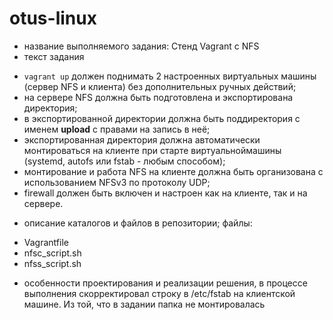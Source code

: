# otus-linux

* название выполняемого задания: Стенд Vagrant с NFS
* текст задания
- `vagrant up` должен поднимать 2 настроенных виртуальных машины
(сервер NFS и клиента) без дополнительных ручных действий;
- на сервере NFS должна быть подготовлена и экспортирована
директория;
- в экспортированной директории должна быть поддиректория
с именем __upload__ с правами на запись в неё;
- экспортированная директория должна автоматически монтироваться
на клиенте при старте виртуальноймашины (systemd, autofs или fstab -
любым способом);
- монтирование и работа NFS на клиенте должна быть организована
с использованием NFSv3 по протоколу UDP;
- firewall должен быть включен и настроен как на клиенте,
так и на сервере.

* описание каталогов и файлов в репозитории;
файлы: 
- Vagrantfile
- nfsc_script.sh
- nfss_script.sh


* особенности проектирования и реализации решения,
в процессе выполнения скорректировал строку в /etc/fstab на клиентской машине. 
Из той, что в задании папка не монтировалась
